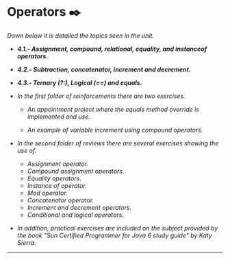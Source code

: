 # Operators ✒️

_Down below it is detailed the topics seen in the unit._

* **_4.1.- Assignment, compound, relational, equality, and instanceof operators._**
* **_4.2.- Subtraction, concatenator, increment and decrement._**
* **_4.3.- Ternary (?:), Logical (==) and equals._**

* _In the first folder of reinforcements there are two exercises._
    
    * _An appointment project where the equals method override is implemented and use._
    
    * _An example of variable increment using compound operators._

* _In the second folder of reviews there are several exercises showing the use of._

    * _Assignment operator._
    * _Compound assignment operators._
    * _Equality operators._
    * _Instance of operator._
    * _Mod operator._
    * _Concatenator operator._
    * _Increment and decrement operators._
    * _Conditional and logical operators._
    

* _In addition, practical exercises are included on the subject provided by the book "Sun Certified Programmer for Java 6 study guide" by Katy Sierra._
---